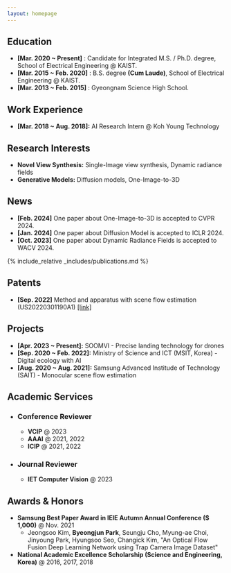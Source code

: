 ```yaml
---
layout: homepage
---
```


## Education

* **[Mar. 2020 ~ Present]** : Candidate for Integrated M.S. / Ph.D. degree, School of Electrical Engineering @ KAIST.
* **[Mar. 2015 ~ Feb. 2020]** : B.S. degree **(Cum Laude)**, School of Electrical Engineering @ KAIST.
* **[Mar. 2013 ~ Feb. 2015]** : Gyeongnam Science High School.

## Work Experience

* **[Mar. 2018 ~ Aug. 2018]:** AI Research Intern @ Koh Young Technology

## Research Interests

* **Novel View Synthesis:** Single-Image view synthesis, Dynamic radiance fields
* **Generative Models:** Diffusion models, One-Image-to-3D

## News

* **[Feb. 2024]** One paper about One-Image-to-3D is accepted to CVPR 2024.
* **[Jan. 2024]** One paper about Diffusion Model is accepted to ICLR 2024.
* **[Oct. 2023]** One paper about Dynamic Radiance Fields is accepted to WACV 2024.

{% include_relative _includes/publications.md %}

## Patents

* **[Sep. 2022]** Method and apparatus with scene flow estimation (US20220301190A1) [[link]](https://patents.google.com/patent/US20220301190A1/en)

## Projects

* **[Apr. 2023 ~ Present]:** SOOMVI - Precise landing technology for drones  
* **[Sep. 2020 ~ Feb. 2022]:** Ministry of Science and ICT (MSIT, Korea) - Digital ecology with AI
* **[Aug. 2020 ~ Aug. 2021]:** Samsung Advanced Institude of Technology (SAIT) - Monocular scene flow estimation

## Academic Services

* ### Conference Reviewer

  * **VCIP** @ 2023  
  * **AAAI** @ 2021, 2022  
  * **ICIP** @ 2021, 2022  

* ### Journal Reviewer

    * **IET Computer Vision** @ 2023

## Awards & Honors

* **Samsung Best Paper Award in IEIE Autumn Annual Conference ($ 1,000)** @ Nov. 2021
    * Jeongsoo Kim, **Byeongjun Park**, Seungju Cho, Myung-ae Choi, Jinyoung Park, Hyungsoo Seo, Changick Kim, "An Optical Flow Fusion Deep Learning Network using Trap Camera Image Dataset"
* **National Academic Excellence Scholarship (Science and Engineering, Korea)** @ 2016, 2017, 2018 